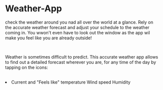# Weather-App
<p>check the weather around you nad all over the world at a glance. Rely on the accurate weather forecast and adjust your schedule to the weather coming in. You wwon't even have to look out the window as the app wil make you feel like you are already outside!</p></br>
<p>Weather is sometimes difficult to predict. This accurate weather app allows to find out a detailed forecast wherever you are, for any time of the day by tapping on the icons:</p></br>
  <li>
    <th>Current and "Feels like" temperature</th>
    <th>Wind speed</th>
    <th>Humidity</th>
   </li>
